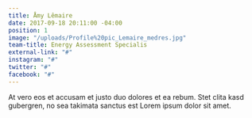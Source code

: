 ```yaml
---
title: Åmy Lêmaire
date: 2017-09-18 20:11:00 -04:00
position: 1
image: "/uploads/Profile%20pic_Lemaire_medres.jpg"
team-title: Energy Assessment Specialis
external-link: "#"
instagram: "#"
twitter: "#"
facebook: "#"
---
```


At vero eos et accusam et justo duo dolores et ea rebum. Stet clita kasd gubergren, no sea takimata sanctus est Lorem ipsum dolor sit amet.
